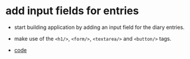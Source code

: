 # add input fields for entries

-   start building application by adding an input field for the diary entries.
-   make use of the `<h1/>`, `<form/>`, `<textarea/>` and `<button/>` tags.

-   [code](index.html)
